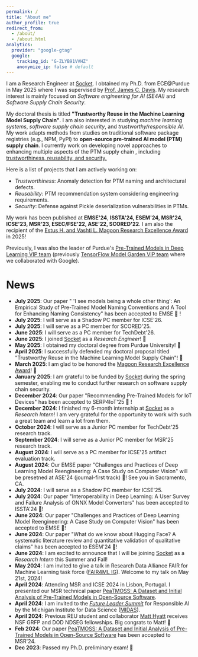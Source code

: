 ```yaml
---
permalink: /
title: "About me"
author_profile: true
redirect_from: 
  - /about/
  - /about.html
analytics:
  provider: "google-gtag"
  google:
    tracking_id: "G-ZLYB91VVHZ"
    anonymize_ip: false # default
---
```


I am a Research Engineer at [Socket](https://socket.dev/).
I obtained my Ph.D. from ECE@Purdue in May 2025 where I was supervised by [Prof. James C. Davis](https://davisjam.github.io/). 
My research interest is mainly focused on *Software engineering for AI (SE4AI)* and *Software Supply Chain Security*. 

My doctoral thesis is titled **"Trustworthy Reuse in the Machine Learning Model Supply Chain"**. I am also interested in studying *machine learning systems*, *software supply chain security*, and *trustworthy/responsible AI*.
My work adapts methods from studies on traditional software package registries (e.g., NPM, PyPI) to **open-source pre-trained AI model (PTM) supply chain**. I currently work on developing novel approaches to enhancing multiple aspects of the PTM supply chain , including <ins>trustworthiness, reusability, and security<ins>.

Here is a list of projects that I am actively working on:
- _Trustworthiness_: Anomaly detection for PTM naming and architectural defects.
- _Reusability_: PTM recommendation system considering engineering requirements.
- _Security_: Defense against Pickle deserialization vulnerabilities in PTMs.

My work has been published at **EMSE'24**, **ISSTA'24, ESEM'24, MSR'24, ICSE'23, MSR'23, ESEC/FSE'22, ASE'22, SCORED'22**.
I am also the recipient of the [Estus H. and Vashti L. Magoon Research Excellence Award](https://engineering.purdue.edu/Engr/People/Awards/Graduate) in 2025!

Previously, I was also the leader of Purdue's [Pre-Trained Models in Deep Learning VIP team](https://engineering.purdue.edu/VIP/teams/tensorflow) (previously [TensorFlow Model Garden VIP team](https://engineering.purdue.edu/VIP/teams/pretrained-models-in-deep-learning) where we collaborated with Google).


# News
- **July 2025**: Our paper " 'I see models being a whole other thing': An Empirical Study of Pre-Trained Model Naming Conventions and A Tool for Enhancing Naming Consistency" has been accepted to EMSE 🎉 ! 
- **July 2025**: I will serve as a Shadow PC member for ICSE'26.
- **July 2025**: I will serve as a PC member for SCORED'25.
- **June 2025**: I will serve as a PC member for TechDebt'26.
- **June 2025**: I joined [Socket](https://socket.dev/) as a *Research Engineer*! 🎉
- **May 2025**: I obtained my doctoral degree from Purdue University! 🎉
- **April 2025**: I successfully defended my doctoral proposal titled "Trustworthy Reuse in the Machine Learning Model Supply Chain"! 🎉
- **March 2025**: I am glad to be honored the [Magoon Research Excellence Award](https://engineering.purdue.edu/Engr/People/Awards/Graduate)! 🎉
- **January 2025**: I am grateful to be funded by [Socket](https://socket.dev/) during the spring semester, enabling me to conduct further research on software supply chain security.
- **December 2024**: Our paper "Recommending Pre-Trained Models for IoT Devices" has been accepted to SERP4IoT'25 🎉 ! 
- **December 2024**: I finished my 6-month internship at [Socket](https://socket.dev/) as a *Research Intern*! I am very grateful for the opportunity to work with such a great team and learn a lot from them.
- **October 2024**: I will serve as a Junior PC member for TechDebt'25 research track.
- **September 2024**: I will serve as a Junior PC member for MSR'25 research track.
- **August 2024**: I will serve as a PC member for ICSE'25 artifact evaluation track.
- **August 2024**: Our EMSE paper "Challenges and Practices of Deep Learning Model Reengineering: A Case Study on Computer Vision" will be presetned at ASE'24 (journal-first track) 🎉! See you in Sacramento, CA.
- **July 2024**: I will serve as a Shadow PC member for ICSE'25.
- **July 2024**: Our paper "Interoperability in Deep Learning: A User Survey and Failure Analysis of ONNX Model Converters" has been accepted to ISSTA'24 🎉!
- **June 2024**: Our paper "Challenges and Practices of Deep Learning Model Reengineering: A Case Study on Computer Vision" has been accepted to EMSE 🎉!
- **June 2024**: Our paper "What do we know about Hugging Face? A systematic literature review and quantitative validation of qualitative claims" has been accepted to ESEM'24 🎉!
- **June 2024**: I am excited to announce that I will be joining [Socket](https://socket.dev/) as a *Research Intern* this Summer and Fall!
- **May 2024**: I am invited to give a talk in Research Data Alliance FAIR for Machine Learning task force ([FAIR4ML IG](https://nam04.safelinks.protection.outlook.com/?url=https%3A%2F%2Fwww.rd-alliance.org%2Fgroups%2Ffair-for-machine-learning-fair4ml-ig&data=05%7C02%7Cjiang784%40purdue.edu%7Cbee2275040f0419d18fe08dc63aea758%7C4130bd397c53419cb1e58758d6d63f21%7C0%7C0%7C638494848986273807%7CUnknown%7CTWFpbGZsb3d8eyJWIjoiMC4wLjAwMDAiLCJQIjoiV2luMzIiLCJBTiI6Ik1haWwiLCJXVCI6Mn0%3D%7C0%7C%7C%7C&sdata=tW7fFIZ7owYg5X13BQwj2YTpC6OccYQzI7YfcCgcSC4%3D&reserved=0)). Welcome to my talk on May 21st, 2024!
- **April 2024**: Attending MSR and ICSE 2024 in Lisbon, Portugal. I presented our MSR technical paper [PeaTMOSS: A Dataset and Initial Analysis of Pre-Trained Models in Open-Source Software](https://wenxin-jiang.github.io/files/publications/MSR24_PeaTMOSS.pdf).
- **April 2024**: I am invited to the [*Future Leader Summit*](https://midas.umich.edu/future-leaders-summit-2024/) for Responsible AI by the Michigan Institute for Data Science ([MIDAS](https://midas.umich.edu/)).
- **April 2024**: Previous REU student and collaborator [Matt Hyatt](https://mhyatt000.github.io/) receives NSF GRFP and DOD NDSEG fellowships. Big congrats to Matt! 🎉
- **Feb 2024**: Our paper [PeaTMOSS: A Dataset and Initial Analysis of Pre-Trained Models in Open-Source Software](https://wenxin-jiang.github.io/files/publications/MSR24_PeaTMOSS.pdf) has been accepted to MSR'24.
- **Dec 2023**: Passed my Ph.D. preliminary exam! 🎉
